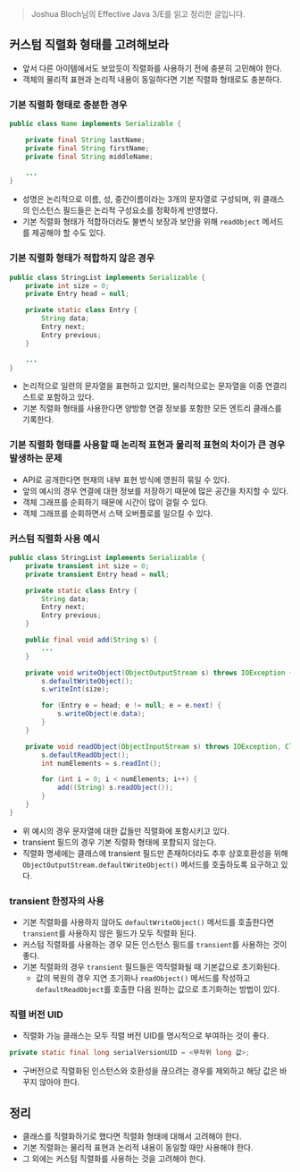 > Joshua Bloch님의 Effective Java 3/E를 읽고 정리한 글입니다.
> 

## 커스텀 직렬화 형태를 고려해보라

- 앞서 다른 아이템에서도 보았듯이 직렬화를 사용하기 전에 충분히 고민해야 한다.
- 객체의 물리적 표현과 논리적 내용이 동일하다면 기본 직렬화 형태로도 충분하다.

### 기본 직렬화 형태로 충분한 경우

```java
public class Name implements Serializable {

    private final String lastName;
    private final String firstName;
    private final String middleName;

    ...
}
```

- 성명은 논리적으로 이름, 성, 중간이름이라는 3개의 문자열로 구성되며, 위 클래스의 인스턴스 필드들은 논리적 구성요소를 정확하게 반영했다.
- 기본 직렬화 형태가 적합하더라도 불변식 보장과 보안을 위해 `readObject` 메서드를 제공해야 할 수도 있다.

### 기본 직렬화 형태가 적합하지 않은 경우

```java
public class StringList implements Serializable {
    private int size = 0;
    private Entry head = null;

    private static class Entry {
        String data;
        Entry next;
        Entry previous;
    }

    ...
}
```

- 논리적으로 일련의 문자열을 표현하고 있지만, 물리적으로는 문자열을 이중 연결리스트로 포함하고 있다.
- 기본 직렬화 형태를 사용한다면 양방향 연결 정보를 포함한 모든 엔트리 클래스를 기록한다.

### 기본 직렬화 형태를 사용할 때 논리적 표현과 물리적 표현의 차이가 큰 경우 발생하는 문제

- API로 공개한다면 현재의 내부 표현 방식에 영원히 묶일 수 있다.
- 앞의 예시의 경우 연결에 대한 정보를 저장하기 때문에 많은 공간을 차지할 수 있다.
- 객체 그래프를 순회하기 때문에 시간이 많이 걸릴 수 있다.
- 객체 그래프를 순회하면서 스택 오버플로를 일으킬 수 있다.

### 커스텀 직렬화 사용 예시

```java
public class StringList implements Serializable {
    private transient int size = 0;
    private transient Entry head = null;

    private static class Entry {
        String data;
        Entry next;
        Entry previous;
    }

    public final void add(String s) {
        ...
    }

    private void writeObject(ObjectOutputStream s) throws IOException {
        s.defaultWriteObject();
        s.writeInt(size);

        for (Entry e = head; e != null; e = e.next) {
            s.writeObject(e.data);
        }
    }

    private void readObject(ObjectInputStream s) throws IOException, ClassNotFoundException {
        s.defaultReadObject();
        int numElements = s.readInt();

        for (int i = 0; i < numElements; i++) {
            add((String) s.readObject());
        }
    }
}
```

- 위 예시의 경우 문자열에 대한 값들만 직렬화에 포함시키고 있다.
- transient 필드의 경우 기본 직렬화 형태에 포함되지 않는다.
- 직렬화 명세에는 클래스에 transient 필드만 존재하더라도 추후 상호호환성을 위해 `ObjectOutputStream.defaultWriteObject()` 메서드를 호출하도록 요구하고 있다.

### transient 한정자의 사용

- 기본 직렬화를 사용하지 않아도 `defaultWriteObject()` 메서드를 호출한다면 `transient`를 사용하지 않은 필드가 모두 직렬화 된다.
- 커스텀 직렬화를 사용하는 경우 모든 인스턴스 필드를 `transient`를 사용하는 것이 좋다.
- 기본 직렬화의 경우 `transient` 필드들은 역직렬화될 때 기본값으로 초기화된다.
    - 값의 복원의 경우 지연 초기화나 `readObject()` 메서드를 작성하고 `defaultReadObject`를 호출한 다음 원하는 값으로 초기화하는 방법이 있다.

### 직렬 버전 UID

- 직렬화 가능 클래스는 모두 직렬 버전 UID를 명시적으로 부여하는 것이 좋다.

```java
private static final long serialVersionUID = <무작위 long 값>;
```

- 구버전으로 직렬화된 인스턴스와 호환성을 끊으려는 경우를 제외하고 해당 값은 바꾸지 않아야 한다.

## 정리

- 클래스를 직렬화하기로 했다면 직렬화 형태에 대해서 고려해야 한다.
- 기본 직렬화는 물리적 표현과 논리적 내용이 동일할 때만 사용해야 한다.
- 그 외에는 커스텀 직렬화를 사용하는 것을 고려해야 한다.